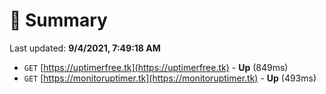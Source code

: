 # 📖 Summary
Last updated: **9/4/2021, 7:49:18 AM**

- `GET` [https://uptimerfree.tk](https://uptimerfree.tk) - **Up** (849ms)
- `GET` [https://monitoruptimer.tk](https://monitoruptimer.tk) - **Up** (493ms)
